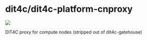 # dit4c/dit4c-platform-cnproxy

[![](https://badge.imagelayers.io/dit4c/dit4c-platform-cnproxy:latest.svg)](https://imagelayers.io/?images=dit4c/dit4c-platform-cnproxy:latest)

DIT4C proxy for compute nodes (stripped out of dit4c-gatehouse)
